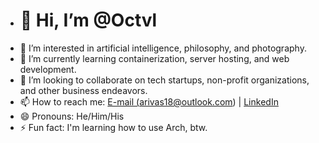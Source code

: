 - # 👋 Hi, I’m @Octvl
- 👀 I’m interested in artificial intelligence, philosophy, and photography.
- 🌱 I’m currently learning containerization, server hosting, and web development.
- 💞️ I’m looking to collaborate on tech startups, non-profit organizations, and other business endeavors. 
- 📫 How to reach me: <a href="mailto:arivas18@outlook.com">E-mail (arivas18@outlook.com) </a> | [LinkedIn](https://www.linkedin.com/in/arivas14)
- 😄 Pronouns: He/Him/His
- ⚡ Fun fact: I'm learning how to use Arch, btw. 

<!---
Octvl/Octvl is a ✨ special ✨ repository because its `README.md` (this file) appears on your GitHub profile.
You can click the Preview link to take a look at your changes.
--->
